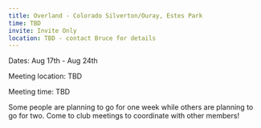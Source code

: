 ```yaml
---
title: Overland - Colorado Silverton/Ouray, Estes Park
time: TBD
invite: Invite Only
location: TBD - contact Bruce for details
---
```


Dates: Aug 17th - Aug 24th

Meeting location: TBD

Meeting time: TBD

Some people are planning to go for one week while others are planning to go for
two. Come to club meetings to coordinate with other members!
